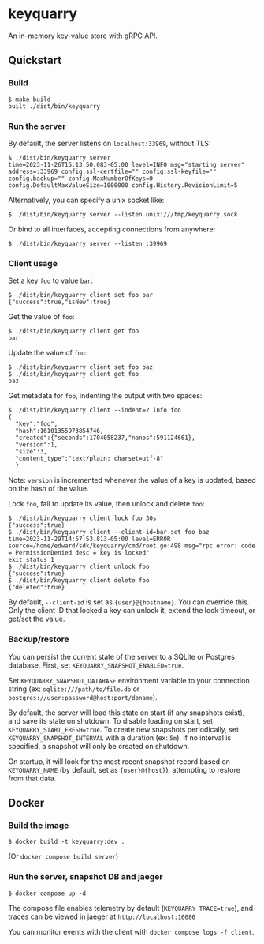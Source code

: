 # keyquarry

An in-memory key-value store with gRPC API.

## Quickstart

### Build

```shell
$ make build
built ./dist/bin/keyquarry
```

### Run the server

By default, the server listens on `localhost:33969`, without TLS:

```shell
$ ./dist/bin/keyquarry server
time=2023-11-26T15:13:50.083-05:00 level=INFO msg="starting server" address=:33969 config.ssl-certfile="" config.ssl-keyfile="" config.backup="" config.MaxNumberOfKeys=0 config.DefaultMaxValueSize=1000000 config.History.RevisionLimit=5
```

Alternatively, you can specify a unix socket like:

```shell
$ ./dist/bin/keyquarry server --listen unix:///tmp/keyquarry.sock
```

Or bind to all interfaces, accepting connections from anywhere:

```shell
$ ./dist/bin/keyquarry server --listen :39969
```

### Client usage

Set a key `foo` to value `bar`:

```shell
$ ./dist/bin/keyquarry client set foo bar
{"success":true,"isNew":true}
```

Get the value of `foo`:

```shell
$ ./dist/bin/keyquarry client get foo
bar
```

Update the value of `foo`:

```shell
$ ./dist/bin/keyquarry client set foo baz
$ ./dist/bin/keyquarry client get foo
baz
```

Get metadata for `foo`, indenting the output with two spaces:

```shell
$ ./dist/bin/keyquarry client --indent=2 info foo
{
  "key":"foo",
  "hash":16101355973854746,
  "created":{"seconds":1704058237,"nanos":591124661},
  "version":1,
  "size":3,
  "content_type":"text/plain; charset=utf-8"
  }
```

Note: `version` is incremented whenever the value of a key is updated, based
on the hash of the value.

Lock `foo`, fail to update its value, then unlock and delete `foo`:

```shell
$ ./dist/bin/keyquarry client lock foo 30s
{"success":true}
$ ./dist/bin/keyquarry client --client-id=bar set foo baz
time=2023-11-29T14:57:53.813-05:00 level=ERROR source=/home/edward/sdk/keyquarry/cmd/root.go:498 msg="rpc error: code = PermissionDenied desc = key is locked"
exit status 1
$ ./dist/bin/keyquarry client unlock foo
{"success":true}
$ ./dist/bin/keyquarry client delete foo
{"deleted":true}
```

By default, `--client-id` is set as `{user}@{hostname}`. You can override this.
Only the client ID that locked a key can unlock it, extend the lock timeout,
or get/set the value.

### Backup/restore

You can persist the current state of the server to a SQLite or Postgres
database. First, set `KEYQUARRY_SNAPSHOT_ENABLED=true`.

Set  `KEYQUARRY_SNAPSHOT_DATABASE` environment  variable to your connection 
string (ex: `sqlite:///path/to/file.db` or 
`postgres://user:password@host:port/dbname`).

By default, the server will load this state on start (if any snapshots exist),
and save its state on shutdown. To disable loading on start, set
`KEYQUARRY_START_FRESH=true`. To create new snapshots periodically,
set `KEYQUARRY_SNAPSHOT_INTERVAL` with a duration (ex: `5m`). If no interval
is specified, a snapshot will only be created on shutdown.

On startup, it will look for the most recent snapshot record based on `KEYQUARRY_NAME` (by 
default, set as `{user}@{host}`), attempting to restore from that data.

## Docker

### Build the image

```shell
$ docker build -t keyquarry:dev .
```

(Or `docker compose build server`)

### Run the server, snapshot DB and jaeger

```shell
$ docker compose up -d
```

The compose file enables telemetry by default (`KEYQUARRY_TRACE=true`), and traces
can be viewed in jaeger at `http://localhost:16686`

You can monitor events with the client with `docker compose logs -f client`.
